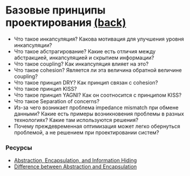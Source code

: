 # Базовые принципы проектирования [(back)](./readme.md)

* Что такое инкапсуляция? Какова мотивация для улучшения уровня инкапсуляции?
* Что такое абстрагирование? Какие есть отличия между абстракцией, инкапсуляцией и скрытием информации?
* Что такое coupling? Как инкапсуляция влияет на это?
* Что такое cohesion? Является ли эта величина обратной величине coupling?
* Что такое принцип DRY? Как принцип связан с cohesion?
* Что такое принцип KISS?
* Что такое принцип YAGNI? Как он соотносится с принципом KISS?
* Что такое Separation of concerns?
* Из-за чего возникает проблема impedance mismatch при обмене данными? Какие есть примеры возникновения проблемы в разных технологиях? Какие там используются решения?
* Почему преждевременная оптимизация может легко обернуться проблемой, а не решением при проектировании систем?


### Ресурсы
* [Abstraction, Encapsulation, and Information Hiding](http://www.tonymarston.co.uk/php-mysql/abstraction.txt)
* [Difference between Abstraction and Encapsulation](https://www.guru99.com/difference-between-abstraction-and-encapsulation.html#2)
